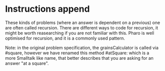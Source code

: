 # Instructions append

These kinds of problems (where an answer is dependent on a previous) one are often called recursion. There are different ways to code for recursion, it might be worth reasearching if you are not familiar with this. Pharo is well optimised for recursion, and it is a commonly used pattern.Note: in the original problem specification, the grainsCalculator is called via #square, however we have renamed this method #atSquare: which is a more Smalltalk like name, that better describes that you are asking for an answer "at a square".